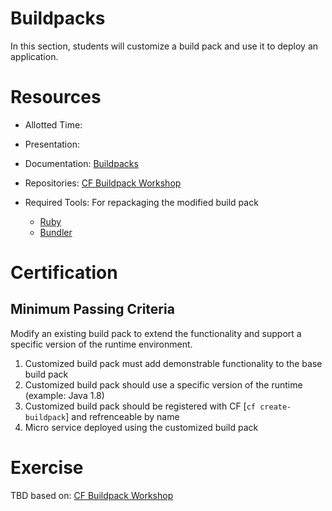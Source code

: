 Buildpacks
==

In this section, students will customize a build pack and use it to deploy an application.

# Resources

* Allotted Time:

* Presentation:

* Documentation: [Buildpacks](http://docs.pivotal.io/pivotalcf/buildpacks/)

* Repositories: [CF Buildpack Workshop](https://github.com/cf-platform-eng/cf-workshop-bp-module)

* Required Tools: For repackaging the modified build pack  
  * [Ruby](http://rvm.io/)  
  * [Bundler](http://bundler.io/)  

# Certification

## Minimum Passing Criteria

Modify an existing build pack to extend the functionality and support a specific version of the runtime environment.

1. Customized build pack must add demonstrable functionality to the base build pack
2. Customized build pack should use a specific version of the runtime (example: Java 1.8)
3. Customized build pack should be registered with CF [`cf create-buildpack`] and refrenceable by name
4. Micro service deployed using the customized build pack

# Exercise

TBD based on: [CF Buildpack Workshop](https://github.com/cf-platform-eng/cf-workshop-bp-module)

